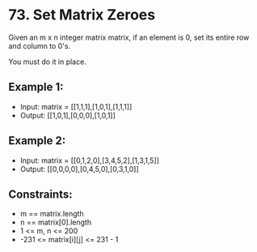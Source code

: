 # 73. Set Matrix Zeroes

Given an m x n integer matrix matrix, if an element is 0, set its entire row and column to 0's.

You must do it in place.

## Example 1:

- Input: matrix = [[1,1,1],[1,0,1],[1,1,1]]
- Output: [[1,0,1],[0,0,0],[1,0,1]]

## Example 2:

- Input: matrix = [[0,1,2,0],[3,4,5,2],[1,3,1,5]]
- Output: [[0,0,0,0],[0,4,5,0],[0,3,1,0]]

## Constraints:

- m == matrix.length
- n == matrix[0].length
- 1 <= m, n <= 200
- -231 <= matrix[i][j] <= 231 - 1